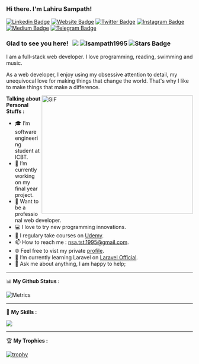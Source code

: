 ### Hi there. I'm Lahiru Sampath! 

[![Linkedin Badge](https://img.shields.io/badge/-LinkedIn-0e76a8?style=flat&logo=Linkedin&logoColor=white)](https://linkedin.com/in/gapur-kassym)
[![Website Badge](https://img.shields.io/badge/Website-3b5998?style=flat&logo=google-chrome&logoColor=white)](https://lsampath1.netlify.app)
[![Twitter Badge](https://img.shields.io/badge/-Twitter-00acee?style=flat&logo=Twitter&logoColor=white)](https://twitter.com/GKassym)
[![Instagram Badge](https://img.shields.io/badge/-Instagram-e4405f?style=flat&logo=Instagram&logoColor=white)](https://instagram.com/gkassym/)
[![Medium Badge](https://img.shields.io/badge/medium-%2312100E.svg?&style=flat&logo=medium&logoColor=white)](https://gapur-kassym.medium.com/)
[![Telegram Badge](https://img.shields.io/badge/-Telegram-0088cc?style=flat&logo=Telegram&logoColor=white)](https://t.me/GKassym)

### Glad to see you here! &nbsp; ![](https://visitor-badge.glitch.me/badge?page_id=lsampath1995.lsampath1995) <img src="https://komarev.com/ghpvc/?username=lsampath1995" alt="lsampath1995" />  <a href="https://github.com/lsampath1995/awesome-github-profile-readme/issues"></a> <img src="https://img.shields.io/github/stars/lsampath1995" alt="Stars Badge"/> 

I am a full-stack web developer. I love programming, reading, swimming and music.

As a web developer, I enjoy using my obsessive attention to detail, my unequivocal love for making things that change the world. That's why I like to make things that make a difference.

<img align="right" alt="GIF" src="https://github.com/Gapur/Gapur/blob/master/coding.gif?raw=true" width="408" height="318" />
  

**Talking about Personal Stuffs :**

- 🎓 I’m software engineering student at ICBT.
- 📔 I’m currently working on my final year project.
- 🎯 Want to be a professional web developer.
- 💻 I love to try new programming innovations.
- 📝 I regulary take courses on [Udemy](https://www.udemy.com/).
- 📫 How to reach me : nsa.tst.1995@gmail.com.
- 🌐 Feel free to vist my private [profile](https://lsampath1.netlify.app).
- 🚀 I’m currently learning Laravel on [Laravel Official](https://laravel.com/).
- 💬 Ask me about anything, I am happy to help;

<hr>

📊 **My Github Status :**

![Metrics](https://metrics.lecoq.io/lsampath1995?template=classic&base.header=0&isocalendar=1&achievements=1&isocalendar.duration=full-year&achievements.threshold=C&achievements.secrets=true&achievements.display=compact&achievements.limit=0&config.timezone=Asia%2FColombo)

<hr>

 👑 **My Skills :**
 
<p align="left">
  <img src="https://andyruwruw.vercel.app/api/skills">
</p>

<hr>

🏆 **My Trophies :**

[![trophy](https://github-profile-trophy.vercel.app/?username=lsampath1995&theme=onelight&row=1&column=7)](https://github.com/ryo-ma/github-profile-trophy)

